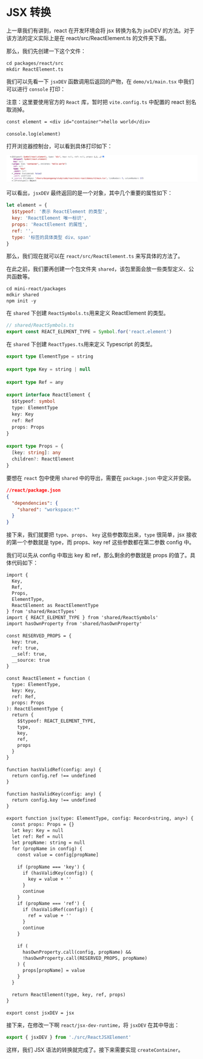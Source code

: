 # JSX 转换

上一章我们有讲到，react 在开发环境会将 jsx 转换为名为 jsxDEV 的方法。对于该方法的定义实际上是在 react/src/ReactElement.ts 的文件夹下面。

那么，我们先创建一下这个文件：

```shell
cd packages/react/src
mkdir ReactElement.ts
```
我们可以先看一下 `jsxDEV` 函数调用后返回的产物，在 `demo/v1/main.tsx` 中我们可以进行 `console` 打印：

注意：这里要使用官方的 `React` 库，暂时把 `vite.config.ts` 中配置的 react 别名取消掉。

```tsx
const element = <div id="container">hello world</div>

console.log(element)
```
打开浏览器控制台，可以看到具体打印如下：

![](./images/jsx-1.jpg)

可以看出，`jsxDEV` 最终返回的是一个对象，其中几个重要的属性如下：
```js
let element = {
  $$typeof: '表示 ReactElement 的类型',
  key: 'ReactElement 唯一标识',
  props: 'ReactElement 的属性',
  ref: '',
  type: '标签的具体类型 div、span'
}
```

那么，我们现在就可以在 `react/src/ReactElement.ts` 来写具体的方法了。

在此之前，我们要再创建一个包文件夹 `shared`，该包里面会放一些类型定义、公共函数等。

```shell
cd mini-react/packages
mdkir shared
npm init -y
```
在 `shared` 下创建 `ReactSymbols.ts`用来定义 ReactElement 的类型。
```ts
// shared/ReactSymbols.ts
export const REACT_ELEMENT_TYPE = Symbol.for('react.element')
```

在 `shared` 下创建 `ReactTypes.ts`用来定义 Typescript 的类型。
```ts
export type ElementType = string

export type Key = string | null

export type Ref = any

export interface ReactElement {
  $$typeof: symbol
  type: ElementType
  key: Key
  ref: Ref
  props: Props
}

export type Props = {
  [key: string]: any
  children?: ReactElement
}
```
要想在 `react` 包中使用 `shared` 中的导出，需要在 `package.json` 中定义并安装。
```json
//react/package.json
{
  "dependencies": {
    "shared": "workspace:*"
  }
}
```
接下来，我们就要把 `type`、`props`、 `key` 这些参数取出来，`type` 很简单，jsx 接收的第一个参数就是 type，而 props、key ref 这些参数都在第二参数 config 中。

我们可以先从 config 中取出 key 和 ref，那么剩余的参数就是 props 的值了。具体代码如下：
```tsx
import {
  Key,
  Ref,
  Props,
  ElementType,
  ReactElement as ReactElementType
} from 'shared/ReactTypes'
import { REACT_ELEMENT_TYPE } from 'shared/ReactSymbols'
import hasOwnProperty from 'shared/hasOwnProperty'

const RESERVED_PROPS = {
  key: true,
  ref: true,
  __self: true,
  __source: true
}

const ReactElement = function (
  type: ElementType,
  key: Key,
  ref: Ref,
  props: Props
): ReactElementType {
  return {
    $$typeof: REACT_ELEMENT_TYPE,
    type,
    key,
    ref,
    props
  }
}

function hasValidRef(config: any) {
  return config.ref !== undefined
}

function hasValidKey(config: any) {
  return config.key !== undefined
}

export function jsx(type: ElementType, config: Record<string, any>) {
  const props: Props = {}
  let key: Key = null
  let ref: Ref = null
  let propName: string = null
  for (propName in config) {
    const value = config[propName]

    if (propName === 'key') {
      if (hasValidKey(config)) {
        key = value + ''
      }
      continue
    }
    if (propName === 'ref') {
      if (hasValidRef(config)) {
        ref = value + ''
      }
      continue
    }

    if (
      hasOwnProperty.call(config, propName) &&
      !hasOwnProperty.call(RESERVED_PROPS, propName)
    ) {
      props[propName] = value
    }
  }

  return ReactElement(type, key, ref, props)
}

export const jsxDEV = jsx
```
接下来，在修改一下啊 `react/jsx-dev-runtime`，将 `jsxDEV` 在其中导出：

```ts
export { jsxDEV } from './src/ReactJSXElement'
```
这样，我们 JSX 语法的转换就完成了。接下来需要实现 `createContainer`。
